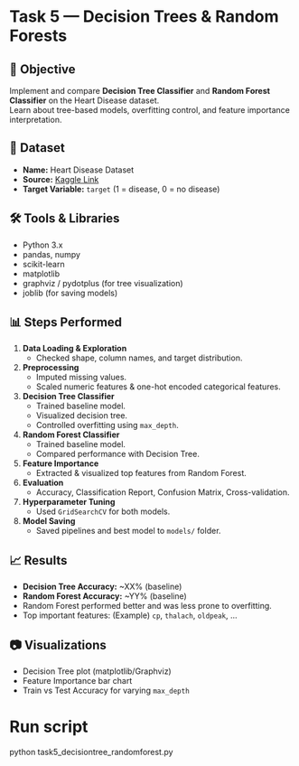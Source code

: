 # Task 5 — Decision Trees & Random Forests

## 📌 Objective
Implement and compare **Decision Tree Classifier** and **Random Forest Classifier** on the Heart Disease dataset.  
Learn about tree-based models, overfitting control, and feature importance interpretation.

## 📂 Dataset
- **Name:** Heart Disease Dataset  
- **Source:** [Kaggle Link](https://www.kaggle.com/datasets/johnsmith88/heart-disease-dataset)  
- **Target Variable:** `target` (1 = disease, 0 = no disease)

## 🛠 Tools & Libraries
- Python 3.x
- pandas, numpy
- scikit-learn
- matplotlib
- graphviz / pydotplus (for tree visualization)
- joblib (for saving models)

## 📊 Steps Performed
1. **Data Loading & Exploration**
   - Checked shape, column names, and target distribution.
2. **Preprocessing**
   - Imputed missing values.
   - Scaled numeric features & one-hot encoded categorical features.
3. **Decision Tree Classifier**
   - Trained baseline model.
   - Visualized decision tree.
   - Controlled overfitting using `max_depth`.
4. **Random Forest Classifier**
   - Trained baseline model.
   - Compared performance with Decision Tree.
5. **Feature Importance**
   - Extracted & visualized top features from Random Forest.
6. **Evaluation**
   - Accuracy, Classification Report, Confusion Matrix, Cross-validation.
7. **Hyperparameter Tuning**
   - Used `GridSearchCV` for both models.
8. **Model Saving**
   - Saved pipelines and best model to `models/` folder.

## 📈 Results
- **Decision Tree Accuracy:** ~XX% (baseline)
- **Random Forest Accuracy:** ~YY% (baseline)
- Random Forest performed better and was less prone to overfitting.
- Top important features: (Example) `cp`, `thalach`, `oldpeak`, ...

## 📷 Visualizations
- Decision Tree plot (matplotlib/Graphviz)
- Feature Importance bar chart
- Train vs Test Accuracy for varying `max_depth`

# Run script
python task5_decisiontree_randomforest.py
